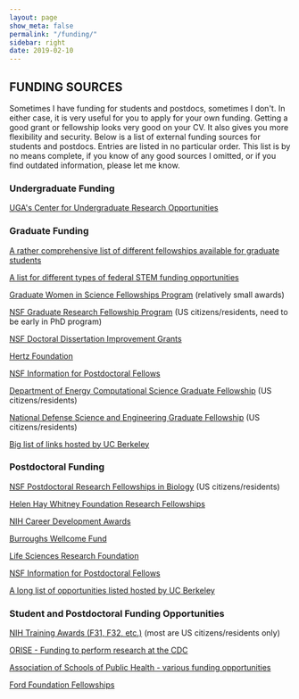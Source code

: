 ```yaml
---
layout: page
show_meta: false
permalink: "/funding/"
sidebar: right
date: 2019-02-10
---
```



## FUNDING SOURCES

Sometimes I have funding for students and postdocs, sometimes I don't. In either case, it is very useful for you to apply for your own funding. Getting a good grant or fellowship looks very good on your CV. It also gives you more flexibility and security. Below is a list of external funding sources for students and postdocs. Entries are listed in no particular order. This list is by no means complete, if you know of any good sources I omitted, or if you find outdated information, please let me know.


### Undergraduate Funding

[UGA's Center for Undergraduate Research Opportunities](https://curo.uga.edu/)



### Graduate Funding

[A rather comprehensive list of different fellowships available for graduate students](http://www.gradschools.com/Article/Graduate-Fellowships/1676.html)

[A list for different types of federal STEM funding opportunities](https://stemgradstudents.science.gov/)

[Graduate Women in Science Fellowships Program](http://www.gwis.org/?page=fellowship_program) (relatively small awards)

[NSF Graduate Research Fellowship Program](http://www.nsfgrfp.org/) (US citizens/residents, need to be early in PhD program)

[NSF Doctoral Dissertation Improvement Grants](http://www.nsf.gov/pubs/2008/nsf08564/nsf08564.htm)

[Hertz Foundation](http://www.hertzfoundation.org/)

[NSF Information for Postdoctoral Fellows](http://www.nsf.gov/funding/education.jsp?fund_type=3)

[Department of Energy Computational Science Graduate Fellowship](http://www.krellinst.org/csgf/) (US citizens/residents)

[National Defense Science and Engineering Graduate Fellowship](http://ndseg.asee.org/) (US citizens/residents)

[Big list of links hosted by UC Berkeley](http://grad.berkeley.edu/financial/fellowships_resources.shtml)



### Postdoctoral Funding

[NSF Postdoctoral Research Fellowships in Biology](http://www.nsf.gov/pubs/2009/nsf09573/nsf09573.htm) (US citizens/residents)

[Helen Hay Whitney Foundation Research Fellowships](http://www.hhwf.org/)

[NIH Career Development Awards](http://grants.nih.gov/training/careerdevelopmentawards.htm)

[Burroughs Wellcome Fund](http://www.bwfund.org/page.php?mode=privateview&pageID=52&navID=90)

[Life Sciences Research Foundation](http://www.lsrf.org)

[NSF Information for Postdoctoral Fellows](http://www.nsf.gov/funding/education.jsp?fund_type=3)

[A long list of opportunities listed hosted by UC Berkeley](http://www.spo.berkeley.edu/fund/biopostdoc.html)


### Student and Postdoctoral Funding Opportunities

[NIH Training Awards (F31, F32, etc.)](http://grants.nih.gov/training/nrsa.htm) (most are US citizens/residents only)

[ORISE - Funding to perform research at the CDC](http://www.orau.gov/cdc/default.htm)

[Association of Schools of Public Health - various funding opportunities](http://www.aspph.org/study/#fellowships-and-internships)

[Ford Foundation Fellowships](http://sites.nationalacademies.org/PGA/FordFellowships/index.htm)
